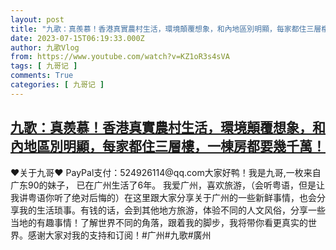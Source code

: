 ```yaml
---
layout: post
title: "九歌：真羨慕！香港真實農村生活，環境顛覆想象，和內地區別明顯，每家都住三層樓，一棟房都要幾千萬！"
date: 2023-07-15T06:19:33.000Z
author: 九歌Vlog
from: https://www.youtube.com/watch?v=KZ1oR3s4sVA
tags: [ 九哥记 ]
comments: True
categories: [ 九哥记 ]
---
```

<!--1689401973000-->
[九歌：真羨慕！香港真實農村生活，環境顛覆想象，和內地區別明顯，每家都住三層樓，一棟房都要幾千萬！](https://www.youtube.com/watch?v=KZ1oR3s4sVA)
------

<div>
♥关于九哥♥ PayPal支付：524926114@qq.com大家好鸭！我是九哥,一枚来自广东90的妹子， 已在广州生活了6年。 我爱广州，喜欢旅游，（会听粤语，但是让我讲粤语你听了绝对后悔的）在这里跟大家分享关于广州的一些新鲜事情，也会分享我的生活琐事。有钱的话，会到其他地方旅游，体验不同的人文风俗，分享一些当地的有趣事情！了解世界不同的角落，跟着我的脚步，我将带你看更真实的世界。感谢大家对我的支持和订阅！#广州#九歌#廣州
</div>
